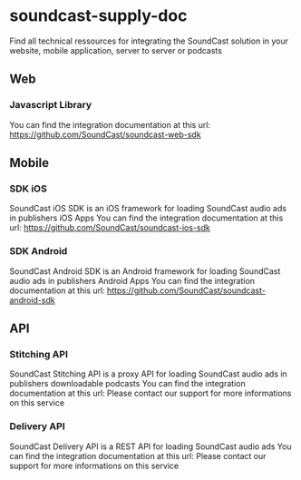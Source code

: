 # soundcast-supply-doc
Find all technical ressources for integrating the SoundCast solution in your website, mobile application, server to server or podcasts

## Web

### Javascript Library
You can find the integration documentation at this url: https://github.com/SoundCast/soundcast-web-sdk

## Mobile

### SDK iOS
SoundCast iOS SDK is an iOS framework for loading SoundCast audio ads in publishers iOS Apps
You can find the integration documentation at this url: https://github.com/SoundCast/soundcast-ios-sdk

### SDK Android
SoundCast Android SDK is an Android framework for loading SoundCast audio ads in publishers Android Apps
You can find the integration documentation at this url: https://github.com/SoundCast/soundcast-android-sdk

## API

### Stitching API
SoundCast Stitching API is a proxy API for loading SoundCast audio ads in publishers downloadable podcasts
You can find the integration documentation at this url: Please contact our support for more informations on this service

### Delivery API
SoundCast Delivery API is a REST API for loading SoundCast audio ads
You can find the integration documentation at this url: Please contact our support for more informations on this service
